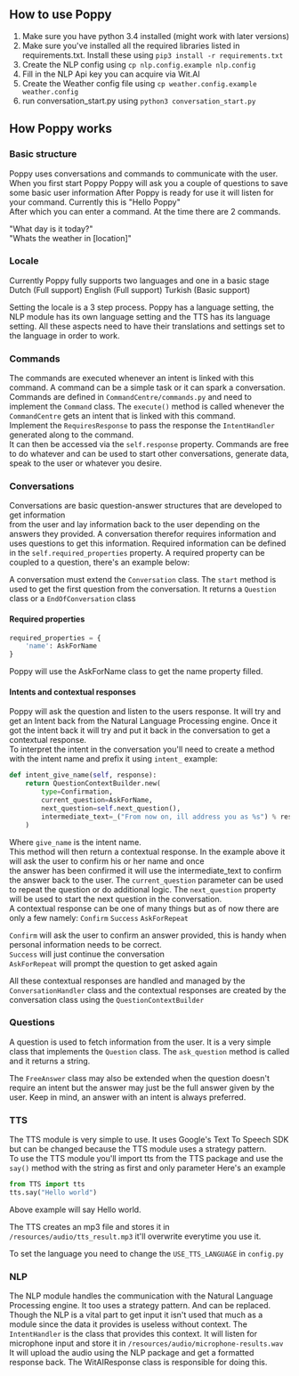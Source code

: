 ## How to use Poppy
1. Make sure you have python 3.4 installed (might work with later versions)
2. Make sure you've installed all the required libraries listed in requirements.txt. Install these using `pip3 install -r requirements.txt`
3. Create the NLP config using `cp nlp.config.example nlp.config`
4. Fill in the NLP Api key you can acquire via Wit.AI
5. Create the Weather config file using `cp weather.config.example weather.config`
6. run conversation_start.py using `python3 conversation_start.py`

## How Poppy works

### Basic structure
Poppy uses conversations and commands to communicate with the user.
When you first start Poppy Poppy will ask you a couple of questions to save some basic user information
After Poppy is ready for use it will listen for your command. Currently this is "Hello Poppy"  
After which you can enter a command. At the time there are 2 commands.

"What day is it today?"  
"Whats the weather in [location]"


### Locale
Currently Poppy fully supports two languages and one in a basic stage
Dutch (Full support)
English (Full support)
Turkish (Basic support)

Setting the locale is a 3 step process. Poppy has a language setting, the NLP module has its own language setting and the TTS has its language setting.
All these aspects need to have their translations and settings set to the language in order to work.

### Commands
The commands are executed whenever an intent is linked with this command. A command can be a simple task or it can spark a conversation. 
Commands are defined in `CommandCentre/commands.py` and need to implement the `Command` class. 
The `execute()` method is called whenever the `CommandCentre` gets an intent that is linked with this command.  
Implement the `RequiresResponse` to pass the response the `IntentHandler` generated along to the command.  
It can then be accessed via the `self.response` property. 
Commands are free to do whatever and can be used to start other conversations, generate data, speak to the user or whatever you desire.  

### Conversations
Conversations are basic question-answer structures that are developed to get information  
from the user and lay information back to the user depending on the answers they provided.
A conversation therefor requires information and uses questions to get this information. Required information can be defined in the `self.required_properties` property.
A required property can be coupled to a question, there's an example below:

A conversation must extend the `Conversation` class. 
The `start` method is used to get the first question from the conversation. It returns a `Question` class or a `EndOfConversation` class

#### Required properties
```python
required_properties = {
    'name': AskForName
}
```
Poppy will use the AskForName class to get the name property filled.

#### Intents and contextual responses
Poppy will ask the question and listen to the users response. It will try and get an Intent back from the Natural Language Processing engine. 
Once it got the intent back it will try and put it back in the conversation to get a contextual response.  
To interpret the intent in the conversation you'll need to create a method with the intent name and prefix it using `intent_`
example:
```python
def intent_give_name(self, response):
    return QuestionContextBuilder.new(
        type=Confirmation, 
        current_question=AskForName, 
        next_question=self.next_question(), 
        intermediate_text=_("From now on, ill address you as %s") % response.name
    )
```
Where `give_name` is the intent name.  
This method will then return a contextual response. In the example above it will ask the user to confirm his or her name and once  
the answer has been confirmed it will use the intermediate_text to confirm the answer back to the user. The `current_question` parameter can be used to repeat the question or do additional logic.
The `next_question` property will be used to start the next question in the conversation.   
A contextual response can be one of many things but as of now there are only a few namely:
`Confirm`
`Success`
`AskForRepeat`

`Confirm` will ask the user to confirm an answer provided, this is handy when personal information needs to be correct.  
`Success` will just continue the conversation  
`AskForRepeat` will prompt the question to get asked again  
  
All these contextual responses are handled and managed by the `ConversationHandler` class and the contextual responses are created by the conversation class using the `QuestionContextBuilder`
  
### Questions
A question is used to fetch information from the user. It is a very simple class that implements the `Question` class.
The `ask_question` method is called and it returns a string. 

The `FreeAnswer` class may also be extended when the question doesn't require an intent but the answer may just be the full answer given by the user.
Keep in mind, an answer with an intent is always preferred.


### TTS
The TTS module is very simple to use. It uses Google's Text To Speech SDK but can be changed because the TTS module uses a strategy pattern.  
To use the TTS module you'll import tts from the TTS package and use the `say()` method with the string as first and only parameter
Here's an example
```python
from TTS import tts
tts.say("Hello world")
```

Above example will say Hello world.

The TTS creates an mp3 file and stores it in `/resources/audio/tts_result.mp3` it'll overwrite everytime you use it. 

To set the language you need to change the `USE_TTS_LANGUAGE` in `config.py`

### NLP
The NLP module handles the communication with the Natural Language Processing engine. It too uses a strategy pattern. And can be replaced. 
Though the NLP is a vital part to get input it isn't used that much as a module since the data it provides is useless without context.
The `IntentHandler` is the class that provides this context. It will listen for microphone input and store it in `/resources/audio/microphone-results.wav`
It will upload the audio using the NLP package and get a formatted response back. The WitAIResponse class is responsible for doing this.

